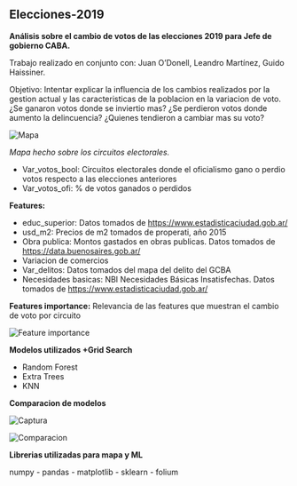 ## Elecciones-2019

**Análisis sobre el cambio de votos de las elecciones 2019 para Jefe de gobierno CABA.**

Trabajo realizado en conjunto con: Juan O’Donell, Leandro Martínez, Guido Haissiner.


Objetivo: Intentar explicar la influencia de los cambios realizados por la gestion actual y las caracteristicas de la poblacion en la variacion de voto.
¿Se ganaron votos donde se inviertio mas?
¿Se perdieron votos donde aumento la delincuencia?
¿Quienes tendieron a cambiar mas su voto?


![Mapa](https://user-images.githubusercontent.com/53145526/70205387-9c6d3e80-1702-11ea-88f6-5422cdf4db97.PNG)



*Mapa hecho sobre los circuitos electorales.*


* Var_votos_bool: Circuitos electorales donde el oficialismo gano o perdio votos respecto a las elecciones anteriores
* Var_votos_ofi: % de votos ganados o perdidos

**Features:**

* educ_superior: Datos tomados de https://www.estadisticaciudad.gob.ar/
* usd_m2: Precios de m2 tomados de properati, año 2015
* Obra publica: Montos gastados en obras publicas. Datos tomados de  https://data.buenosaires.gob.ar/
* Variacion de comercios
* Var_delitos: Datos tomados del mapa del delito del GCBA
* Necesidades basicas: NBI Necesidades Básicas Insatisfechas. Datos tomados de https://www.estadisticaciudad.gob.ar/

**Features importance:**
Relevancia de las features que muestran el cambio de voto por circuito

![Feature importance](https://user-images.githubusercontent.com/53145526/70202843-b3f3f980-16f9-11ea-8c08-1dc04334a743.png)

**Modelos utilizados +Grid Search**
* Random Forest
* Extra Trees
* KNN

**Comparacion de modelos**

![Captura](https://user-images.githubusercontent.com/53145526/70203021-56ac7800-16fa-11ea-8632-8f29986cb795.PNG)


![Comparacion](https://user-images.githubusercontent.com/53145526/70202796-81e29780-16f9-11ea-88a6-c8f8a0fc1ac4.png)



**Librerias utilizadas para mapa y ML**

numpy - pandas - matplotlib - sklearn - folium


